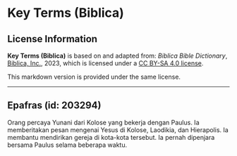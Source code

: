 # Key Terms (Biblica)

## License Information

**Key Terms (Biblica)** is based on and adapted from: _Biblica Bible Dictionary_, [Biblica, Inc.](https://www.biblica.com/), 2023, which is licensed under a [CC BY-SA 4.0 license](https://creativecommons.org/licenses/by-sa/4.0/legalcode.en).

This markdown version is provided under the same license.



--------------------------------

## Epafras (id: 203294)

Orang percaya Yunani dari Kolose yang bekerja dengan Paulus. Ia memberitakan pesan mengenai Yesus di Kolose, Laodikia, dan Hierapolis. Ia membantu mendirikan gereja di kota\-kota tersebut. Ia pernah dipenjara bersama Paulus selama beberapa waktu.


